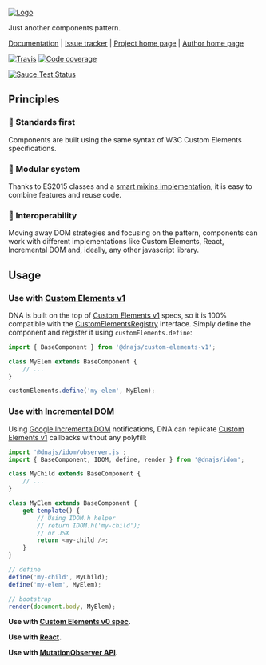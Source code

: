 [![Logo](https://cdn.rawgit.com/Chialab/dna/next/logo.svg)](http://dna.chialab.io)

Just another components pattern.

[Documentation](http://dna.chialab.io/docs) | [Issue tracker](https://github.com/Chialab/dna/issues) | [Project home page](http://dna.chialab.io) | [Author home page](http://www.chialab.com)

[![Travis](https://img.shields.io/travis/Chialab/dna.svg?maxAge=2592000)](https://travis-ci.org/Chialab/dna)
[![Code coverage](https://codecov.io/gh/Chialab/dna/branch/next/graph/badge.svg)](https://codecov.io/gh/Chialab/dna/branch/next)

[![Sauce Test Status](https://saucelabs.com/browser-matrix/chialab-sl-012.svg)](https://saucelabs.com/u/chialab-sl-012)

## Principles

### 🚀 Standards first
Components are built using the same syntax of W3C Custom Elements specifications.

### 🍔 Modular system
Thanks to ES2015 classes and a [smart mixins implementation](https://github.com/justinfagnani/mixwith.js), it is easy to combine features and reuse code.

### 🍻 Interoperability
Moving away DOM strategies and focusing on the pattern, components can work with different implementations like Custom Elements, React, Incremental DOM and, ideally, any other javascript library.

## Usage

### Use with [Custom Elements v1](./packages/dna-custom-elements-v1/)

DNA is built on the top of [Custom Elements v1](https://www.w3.org/TR/custom-elements/) specs, so it is 100% compatible with the [CustomElementsRegistry](https://www.w3.org/TR/custom-elements/#custom-elements-api) interface. Simply define the component and register it using `customElements.define`:
```js
import { BaseComponent } from '@dnajs/custom-elements-v1';

class MyElem extends BaseComponent {
    // ...
}

customElements.define('my-elem', MyElem);
```

### Use with [Incremental DOM](./packages/dna-idom/)

Using [Google IncrementalDOM](https://github.com/google/incremental-dom) notifications, DNA can replicate [Custom Elements v1](https://www.w3.org/TR/custom-elements/) callbacks without any polyfill:

```js
import '@dnajs/idom/observer.js';
import { BaseComponent, IDOM, define, render } from '@dnajs/idom';

class MyChild extends BaseComponent {
    // ...
}

class MyElem extends BaseComponent {
    get template() {
        // Using IDOM.h helper
        // return IDOM.h('my-child');
        // or JSX
        return <my-child />;
    }
}

// define
define('my-child', MyChild);
define('my-elem', MyElem);

// bootstrap
render(document.body, MyElem);
```

**Use with [Custom Elements v0 spec](./packages/dna-custom-elements-v0/).**

**Use with [React](./packages/dna-react/).**

**Use with [MutationObserver API](./packages/dna-mutation/).**
